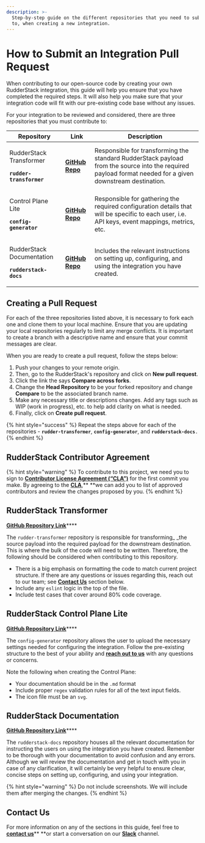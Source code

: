 ```yaml
---
description: >-
  Step-by-step guide on the different repositories that you need to submit a PR
  to, when creating a new integration.
---
```


# How to Submit an Integration Pull Request

When contributing to our open-source code by creating your own RudderStack integration, this guide will help you ensure that you have completed the required steps. It will also help you make sure that your integration code will fit with our pre-existing code base without any issues.

For your integration to be reviewed and considered, there are three repositories that you must contribute to:

| **Repository**                                                                               | **Link**                                                                                                                                  | **Description**                                                                                                                                           |
| -------------------------------------------------------------------------------------------- | ----------------------------------------------------------------------------------------------------------------------------------------- | --------------------------------------------------------------------------------------------------------------------------------------------------------- |
| <p>RudderStack Transformer<br></p><p><strong><code>rudder-transformer</code></strong></p>    | <p></p><p><a href="https://github.com/rudderlabs/rudder-transformer"><strong>GitHub Repo</strong></a><strong></strong></p>                | Responsible for transforming the standard RudderStack payload from the source into the required payload format needed for a given downstream destination. |
| <p>Control Plane Lite</p><p></p><p><strong><code>config-generator</code></strong></p>        | <p></p><p><a href="https://github.com/rudderlabs/config-generator"><strong>GitHub Repo</strong></a><strong></strong></p>                  | Responsible for gathering the required configuration details that will be specific to each user, i.e. API keys, event mappings, metrics, etc.             |
| <p>RudderStack Documentation</p><p></p><p><strong><code>rudderstack-docs</code></strong></p> | <p></p><p><strong></strong><a href="https://github.com/rudderlabs/rudderstack-docs"><strong>GitHub Repo</strong></a><strong></strong></p> | Includes the relevant instructions on setting up, configuring, and using the integration you have created.                                                |

## Creating a Pull Request

For each of the three repositories listed above, it is necessary to fork each one and clone them to your local machine. Ensure that you are updating your local repositories regularly to limit any merge conflicts. It is important to create a branch with a descriptive name and ensure that your commit messages are clear. 

When you are ready to create a pull request, follow the steps below:

1. Push your changes to your remote origin.
2. Then, go to the RudderStack's repository and click on **New pull request**.
3. Click the link the says **Compare across forks**.
4. Change the **Head Repository** to be your forked repository and change **Compare** to be the associated branch name.
5. Make any necessary title or descriptions changes. Add any tags such as WIP (work in progress), etc. to help add clarity on what is needed.
6. Finally, click on **Create pull request**.

{% hint style="success" %}
Repeat the steps above for each of the repositories - **`rudder-transformer`**, **`config-generator`**, and **`rudderstack-docs`**`.`
{% endhint %}

## RudderStack Contributor Agreement

{% hint style="warning" %}
To contribute to this project, we need you to sign to [**Contributor License Agreement (“CLA”)**](https://rudderlabs.wufoo.com/forms/rudderlabs-contributor-license-agreement) for the first commit you make. By agreeing to the [**CLA**](https://rudderlabs.wufoo.com/forms/rudderlabs-contributor-license-agreement),** **we can add you to list of approved contributors and review the changes proposed by you.
{% endhint %}

## RudderStack Transformer

[**GitHub Repository Link**](https://github.com/rudderlabs/rudder-transformer)****

The `rudder-transformer` repository is responsible for transforming_ _the source payload into the required payload for the downstream destination. This is where the bulk of the code will need to be written. Therefore, the following should be considered when contributing to this repository.

* There is a big emphasis on formatting the code to match current project structure. If there are any questions or issues regarding this, reach out to our team; see [**Contact Us**](https://docs.rudderstack.com/user-guides/how-to-guides/how-to-submit-an-integration-pull-request#contact-us) section below.
* Include any `eslint` logic in the top of the file.
* Include test cases that cover around 80% code coverage.

## RudderStack Control Plane Lite

[**GitHub Repository Link**](https://github.com/rudderlabs/config-generator)****

The `config-generator` repository allows the user to upload the necessary settings needed for configuring the integration. Follow the pre-existing structure to the best of your ability and [**reach out to us**](https://rudderstack.com/join-rudderstack-slack-community) with any questions or concerns. 

Note the following when creating the Control Plane:

* Your documentation should be in the `.md` format
* Include proper `regex` validation rules for all of the text input fields.
* The icon file must be an `svg`.

## RudderStack Documentation

[**GitHub Repository Link**](https://github.com/rudderlabs/rudderstack-docs)****

The `rudderstack-docs` repository houses all the relevant documentation for instructing the users on using the integration you have created. Remember to be thorough with your documentation to avoid confusion and any errors. Although we will review the documentation and get in touch with you in case of any clarification, it will certainly be very helpful to ensure clear, concise steps on setting up, configuring, and using your integration.

{% hint style="warning" %}
Do not include screenshots. We will include them after merging the changes.
{% endhint %}

## Contact Us

For more information on any of the sections in this guide, feel free to [**contact us**](mailto:%20docs@rudderstack.com)** **or start a conversation on our [**Slack**](https://resources.rudderstack.com/join-rudderstack-slack) channel.
